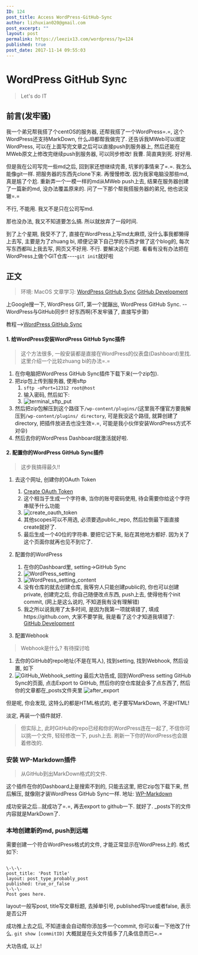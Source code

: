 ```yaml
---
ID: 124
post_title: Access WordPress-GitHub-Sync
author: lizhuxian020@gmail.com
post_excerpt: ""
layout: post
permalink: https://leezix13.com/wordpress/?p=124
published: true
post_date: 2017-11-14 09:55:03
---
```



# WordPress GitHub Sync

> Let's do IT

## 前言(发牢骚)
我一个弟兄帮我搭了个centOS的服务器, 还帮我搭了一个WordPress=.=, 这个WordPress还支持MarkDown, 什么JB都帮我做完了. 还告诉我MWeb可以绑定WordPress, 可以在上面写完文章之后可以直接push到服务器上, 然后还能在MWeb原文上修改完继续push到服务器, 可以同步修改! 我曹. 简直爽到死. 好好用. 

但是我在公司写完一些md之后, 回到家还想继续完善, 坑爹的事情来了=.=. 我怎么能像git一样. 把服务器的东西先clone下来. 再慢慢修改. 因为我家电脑没那些md, 真是尴了个尬. 重新弄一个一模一样的md从MWeb push上去, 结果在服务器创建了一篇新的md, 没办法覆盖原来的. 问了一下那个帮我搭服务器的弟兄, 他也说没辙=.=

不行, 不能用. 我又不是只在公司写md.

那也没办法, 我又不知道要怎么搞. 所以就放弃了一段时间. 

到了上个星期, 我受不了了, 直接在WordPress上写md太麻烦, 没什么事我都懒得上去写, 主要是为了zhuang bi, 顺便记录下自己学的东西才做了这个blog的, 每次写东西都叫上我去写, 网页又不好用. 不行. 要解决这个问题. 看看有没有办法把在WordPress上做个GIT仓库----`git init`就好啦

## 正文
> 环境: MacOS
> 文章学习: 
> [WordPress GitHub Sync](https://cn.wordpress.org/plugins/wp-github-sync/) 
> [GitHub Development](https://developer.github.com/v3/guides/)

上Google搜一下, WordPress GIT, 第一个就蹦出, WordPress GitHub Sync. -- WordPress与GitHub同步!! 好东西啊(不发牢骚了, 直接写步骤)

教程-->[WordPress GitHub Sync](https://cn.wordpress.org/plugins/wp-github-sync/)

#### 1. 给WordPress安装WordPress GitHub Sync插件
> 这个方法很多, 一般安装都是直接在WordPress的仪表盘(Dashboard)里找. 这里介绍一个比较zhuang bi的办法=.=

1. 在你电脑把WordPress GitHub Sync插件下载下来(一个zip包). 
2. 把zip包上传到服务器, 使用sftp
    1. `sftp -oPort=12312 root@host`
    2. 输入密码, 然后如下: 
    4. ![terminal_sftp_put](https://leezix13.com/wordpress/wp-content/uploads/2017/11/terminal_sftp_put.png)
3. 然后把zip包解压到这个路径下`/wp-content/plugins/`(这里我不懂官方要我解压到`/wp-content/plugins/ directory`, 可是我没这个路径, 就算创建了directory, 把插件放进去也没生效=.=, 可能是我小伙伴安装WordPress方式不对😝)
4. 然后去你的WordPress Dashboard就激活就好啦.

#### 2. 配置你的WordPress GitHub Sync插件
> 这步我搞得最久!!

1. 去这个网址, 创建你的OAuth Token
    1. [Create OAuth Token](https://github.com/settings/tokens/new)
    2. 这个相当于生成一个字符串, 当你的账号密码使用, 待会需要你给这个字符串赋予什么功能
    3. ![create_oauth_token](https://leezix13.com/wordpress/wp-content/uploads/2017/11/create_oauth_token.jpg)
    4. 其他scopes可以不用选, 必须要选public_repo, 然后拉倒最下面直接create就好了.
    5. 最后生成一个40位的字符串. 要把它记下来, 贴在其他地方都好. 因为关了这个页面你就再也见不到它了.
2. 配置你的WordPress
    1. 在你的Dashboard里, setting->GitHub Sync
    2. ![WordPress_setting](https://leezix13.com/wordpress/wp-content/uploads/2017/11/WordPress_setting.png)
    3. ![WordPress_setting_content](https://leezix13.com/wordpress/wp-content/uploads/2017/11/WordPress_setting_content.png)
    4. 没有仓库的就去创建仓库, 我等穷人只能创建public的, 你也可以创建private, 创建完之后, 你自己随便改点东西, push上去, 使得他有个init commit, (网上是这么说的, 不知道我有没有理解错)
    4. 我之所以说我用了太多时间, 是因为我第一项就填错了, 填成https://github.com, 大家不要学我, 我是看了这个才知道我填错了: [GitHub Development](https://developer.github.com/v3/guides/)

3. 配置Webhook

> Webhook是什么? 有待探讨哈

1. 去你的GitHub的repo地址(不是在骂人), 找到setting, 找到Webhook, 然后设置, 如下
2. ![GitHub_Webhook_setting](https://leezix13.com/wordpress/wp-content/uploads/2017/11/GitHub_Webhook_setting.png)
最后大功告成, 回到WordPress setting GitHub Sync的页面, 点击Export to GitHub, 然后你的空仓库就会多了点东西了, 然后你的文章都在_posts文件夹里
![after_export](https://leezix13.com/wordpress/wp-content/uploads/2017/11/after_export.png)

但是呢, 你会发现, 这特么的都是HTML格式的, 老子要写MarkDown, 不是HTML!

淡定, 再装一个插件就好.

>但实际上, 此时GitHub的repo已经和你的WordPress连在一起了, 不信你可以挑一个文件, 轻轻修改一下, push上去. 刷新一下你的WordPress也会跟着修改的.

### 安装 WP-Markdown插件
> 从GitHub到出MarkDown格式的文件.

这个插件在你的Dashboard上是搜索不到的, 只能去这里, 把它zip包下载下来, 然后解压, 就像刚才装WordPress GitHub Sync一样.
地址: [WP-Markdown](https://wordpress.org/plugins/wp-markdown/)

成功安装之后...就成功了=.=, 再去export to github一下. 就好了. _posts下的文件内容就是MarkDown了.

### 本地创建新的md, push到远端
需要创建一个符合WordPress格式的文件, 才能正常显示在WordPress上的. 格式如下:

```

\-\-\-
post_title: 'Post Title'
layout: post_type_probably_post
published: true_or_false
\-\-\-
Post goes here.

```
layout一般写post, title写文章标题, 去掉单引号, published写true或者false, 表示是否公开

成功推上去之后, 不知道谁会自动帮你添加多一个commit, 你可以看一下他改了什么. 
`git show [commitID]` 大概就是在头文件插多了几条信息而已=.=

大功告成, 以上!




